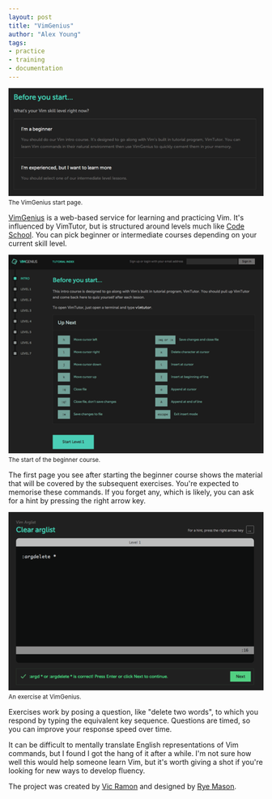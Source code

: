 ```yaml
---
layout: post
title: "VimGenius"
author: "Alex Young"
tags: 
- practice
- training
- documentation
---
```


<div class="image">
  <img src="/images/posts/vimgenius-ad.png" alt="" />
  <small>The VimGenius start page.</small>
</div>

[VimGenius](http://vimgenius.com/) is a web-based service for learning and practicing Vim.  It's influenced by VimTutor, but is structured around levels much like [Code School](https://www.codeschool.com/).  You can pick beginner or intermediate courses depending on your current skill level.

<div class="image">
  <img src="/images/posts/vimgenius-start.png" alt="" />
  <small>The start of the beginner course.</small>
</div>

The first page you see after starting the beginner course shows the material that will be covered by the subsequent exercises.  You're expected to memorise these commands.  If you forget any, which is likely, you can ask for a hint by pressing the right arrow key.

<div class="image">
  <img src="/images/posts/vimgenius-exercise.png" alt="" />
  <small>An exercise at VimGenius.</small>
</div>

Exercises work by posing a question, like "delete two words", to which you respond by typing the equivalent key sequence.  Questions are timed, so you can improve your response speed over time.

It can be difficult to mentally translate English representations of Vim commands, but I found I got the hang of it after a while.  I'm not sure how well this would help someone learn Vim, but it's worth giving a shot if you're looking for new ways to develop fluency.

The project was created by [Vic Ramon](http://www.vicramon.com/) and designed by [Rye Mason](http://www.ryemason.com/).

